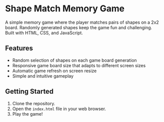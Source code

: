 
# Shape Match Memory Game

A simple memory game where the player matches pairs of shapes on a 2x2 board. Randomly generated shapes keep the game fun and challenging. Built with HTML, CSS, and JavaScript.

## Features

-   Random selection of shapes on each game board generation
-   Responsive game board size that adapts to different screen sizes
-   Automatic game refresh on screen resize
-   Simple and intuitive gameplay

## Getting Started

1.  Clone the repository.
2.  Open the `index.html` file in your web browser.
3.  Play the game!
